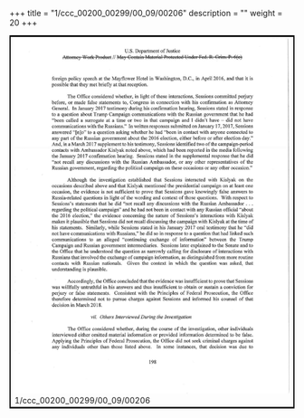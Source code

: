 +++
title = "1/ccc_00200_00299/00_09/00206"
description = ""
weight = 20
+++

<table style="border:2px solid black;max-width:800px;max-height:800px;" 
><tr><td>
<img class="center-fit-jpg"
src="/jpg_/jpg_mueller_report_searchable_206.jpg">
1/ccc_00200_00299/00_09/00206
</img></td></tr></table>
